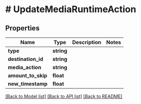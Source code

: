 # # UpdateMediaRuntimeAction

## Properties

Name | Type | Description | Notes
------------ | ------------- | ------------- | -------------
**type** | **string** |  |
**destination_id** | **string** |  |
**media_action** | **string** |  |
**amount_to_skip** | **float** |  |
**new_timestamp** | **float** |  |

[[Back to Model list]](../../README.md#models) [[Back to API list]](../../README.md#endpoints) [[Back to README]](../../README.md)
